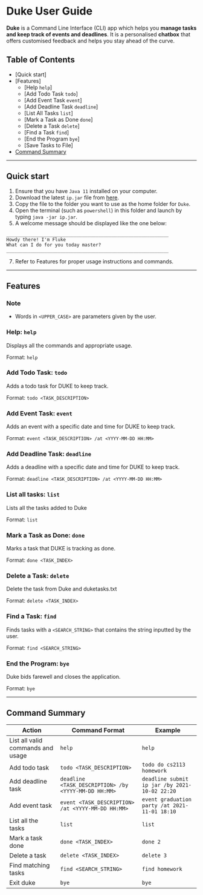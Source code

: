 # Duke User Guide

**Duke** is a Command Line Interface (CLI) app which helps you **manage tasks and keep track 
of events and deadlines**. It is a personalised **chatbox** that offers customised feedback 
and helps you stay ahead of the curve.

## Table of Contents

- [Quick start]
- [Features]
    - [Help `help`]
    - [Add Todo Task `todo`]
    - [Add Event Task `event`]
    - [Add Deadline Task `deadline`]
    - [List All Tasks `list`]
    - [Mark a Task as Done `done`]
    - [Delete a Task `delete`]
    - [Find a Task `find`]
    - [End the Program `bye`]
    - [Save Tasks to File]
- [Command Summary](#command-summary)

-------------------------------------------------

## Quick start

1. Ensure that you have `Java 11` installed on your computer.
2. Download the latest `ip.jar` file from 
[here](https://github.com/mayankp291/ip/releases/tag/A-Release).
3. Copy the file to the folder you want to use as the home folder for `Duke`.
4. Open the terminal (such as `powershell`) in this folder and launch by typing `java -jar ip.jar`.
6. A welcome message should be displayed like the one below:
```
____________________________________________________________
Howdy there! I'm Fluke
What can I do for you today master?
____________________________________________________________
```
7. Refer to Features for proper usage instructions and commands.

-------------------------------------------------
## Features

### Note
- Words in `<UPPER_CASE>` are parameters given by the user.

### Help: `help`
Displays all the commands and appropriate usage.

Format: `help`

### Add Todo Task: `todo`
Adds a todo task for DUKE to keep track.

Format: `todo <TASK_DESCRIPTION>`

### Add Event Task: `event`
Adds an event with a specific date and time for DUKE to keep track.

Format: `event <TASK_DESCRIPTION> /at <YYYY-MM-DD HH:MM>`

### Add Deadline Task: `deadline`
Adds a deadline with a specific date and time for DUKE to keep track.

Format: `deadline <TASK_DESCRIPTION> /at <YYYY-MM-DD HH:MM>`

### List all tasks: `list`
Lists all the tasks added to Duke

Format: `list`

### Mark a Task as Done: `done`
Marks a task that DUKE is tracking as done.

Format: `done <TASK_INDEX>` 

### Delete a Task: `delete`
Delete the task from Duke and duketasks.txt

Format: `delete <TASK_INDEX>` 

### Find a Task: `find`
Finds tasks with a `<SEARCH_STRING>` that contains the string inputted by the user.

Format: `find <SEARCH_STRING>`

### End the Program: `bye`
Duke bids farewell and closes the application.

Format: `bye`

-------------------------------------------------
## Command Summary

Action | Command Format | Example
--- | --- | --- | 
List all valid commands and usage | `help` | `help`
Add todo task| `todo <TASK_DESCRIPTION>` | `todo do cs2113 homework`
Add deadline task | `deadline <TASK_DESCRIPTION> /by <YYYY-MM-DD HH:MM>` | `deadline submit ip jar /by 2021-10-02 22:20`
Add event task| `event <TASK_DESCRIPTION> /at <YYYY-MM-DD HH:MM>` | `event graduation party /at 2021-11-01 18:10`
List all the tasks| `list` | `list`
Mark a task done | `done <TASK_INDEX>` | `done 2`
Delete a task| `delete <TASK_INDEX>` | `delete 3`
Find matching tasks| `find <SEARCH_STRING>` | `find homework`
Exit duke | `bye` | `bye`
